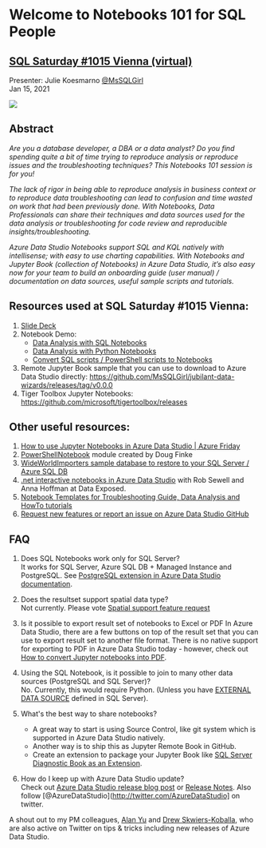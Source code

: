 # Welcome to Notebooks 101 for SQL People
## [SQL Saturday #1015 Vienna (virtual)](https://sqlusergroupaustria.wordpress.com/2021/01/08/sqlsaturday-vienna-2021-schedule/)


Presenter: Julie Koesmarno [@MsSQLGirl](http://twiter.com/MsSQLGirl) \
Jan 15, 2021


![](./media/Notebooks101ForSQLPeopleSQLSat1000-thumb.png)
## Abstract
_Are you a database developer, a DBA or a data analyst? Do you find spending quite a bit of time trying to reproduce analysis or reproduce issues and the troubleshooting techniques? This Notebooks 101 session is for you!_

_The lack of rigor in being able to reproduce analysis in business context or to reproduce data troubleshooting can lead to confusion and time wasted on work that had been previously done. With Notebooks, Data Professionals can share their techniques and data sources used for the data analysis or troubleshooting for code review and reproducible insights/troubleshooting._

_Azure Data Studio Notebooks support SQL and KQL natively with intellisense; with easy to use charting capabilities. With Notebooks and Jupyter Book (collection of Notebooks) in Azure Data Studio, it’s also easy now for your team to build an onboarding guide (user manual) / documentation on data sources, useful sample scripts and tutorials._

## Resources used at SQL Saturday #1015 Vienna:
1. [Slide Deck](https://github.com/MsSQLGirl/jubilant-data-wizards/blob/main/Notebooks%20Presentations/SQL%20Saturday%201015%20Vienna/20210115%20-%20Notebooks%20101%20for%20SQL%20People.pptx)
4. Notebook Demo:
    - [Data Analysis with SQL Notebooks](https://github.com/MsSQLGirl/jubilant-data-wizards/blob/main/Simple%20Demo/Sample%20Notebooks%20-%20Data%20Analysis/WWIReproducibleResearch%20Vol%201.ipynb)
    - [Data Analysis with Python Notebooks](https://github.com/MsSQLGirl/jubilant-data-wizards/blob/main/Simple%20Demo/Sample%20Notebooks%20-%20Data%20Analysis/ReproducibleResearch.ipynb)
    - [Convert SQL scripts / PowerShell scripts to Notebooks](https://github.com/MsSQLGirl/jubilant-data-wizards/blob/main/Useful%20Notebooks/DemoConvertToNotebooks.ipynb)
4. Remote Jupyter Book sample that you can use to download to Azure Data Studio directly: https://github.com/MsSQLGirl/jubilant-data-wizards/releases/tag/v0.0.0
5. Tiger Toolbox Jupyter Notebooks: https://github.com/microsoft/tigertoolbox/releases

## Other useful resources:
1. [How to use Jupyter Notebooks in Azure Data Studio | Azure Friday](https://www.youtube.com/watch?v=pHuRj9ty9cI)
2. [PowerShellNotebook](https://github.com/dfinke/PowerShellNotebook) module created by Doug Finke 
3. [WideWorldImporters sample database to restore to your SQL Server / Azure SQL DB](https://github.com/Microsoft/sql-server-samples/releases/tag/wide-world-importers-v1.0)
4. [.net interactive notebooks in Azure Data Studio](https://channel9.msdn.com/Shows/Data-Exposed/Jupyter-Launch-NET-Interactive-Notebooks--Data-Exposed-MVP-Edition) with Rob Sewell and Anna Hoffman at Data Exposed. 
5. [Notebook Templates for Troubleshooting Guide, Data Analysis and HowTo tutorials](https://github.com/MsSQLGirl/jubilant-data-wizards/tree/main/Notebook%20Templates)
6. [Request new features or report an issue on Azure Data Studio GitHub](https://github.com/microsoft/azuredatastudio/issues)

## FAQ
1. Does SQL Notebooks work only for SQL Server?  
It works for SQL Server, Azure SQL DB + Managed Instance and PostgreSQL. See [PostgreSQL extension in Azure Data Studio documentation](https://docs.microsoft.com/en-us/sql/azure-data-studio/extensions/postgres-extension?view=sql-server-ver15).

2. Does the resultset support spatial data type?  
Not currently. Please vote [Spatial support feature request](https://github.com/microsoft/azuredatastudio/issues/267)

3. Is it possible to export result set of notebooks to Excel or PDF
In Azure Data Studio, there are a few buttons on top of the result set that you can use to export result set to another file format. There is no native support for exporting to PDF in Azure Data Studio today - however, check out [How to convert Jupyter notebooks into PDF](https://towardsdatascience.com/how-to-convert-jupyter-notebooks-into-pdf-5accaef3758).

4. Using the SQL Notebook, is it possible to join to many other data sources (PostgreSQL and SQL Server)?  
No. Currently, this would require Python. (Unless you have [EXTERNAL DATA SOURCE](https://docs.microsoft.com/sql/t-sql/statements/create-external-data-source-transact-sql) defined in SQL Server).

5. What's the best way to share notebooks?  
    - A great way to start is using Source Control, like git system which is supported in Azure Data Studio natively.
    - Another way is to ship this as Jupyter Remote Book in GitHub.
    - Create an extension to package your Jupyter Book like [SQL Server Diagnostic Book as an Extension](https://github.com/EmanueleMeazzo/tsql.tech-Code-snippets/releases/tag/v1.0).
    
6. How do I keep up with Azure Data Studio update?  
Check out [Azure Data Studio release blog post](https://cloudblogs.microsoft.com/sqlserver/?product=azure-data-studio) or [Release Notes](https://docs.microsoft.com/sql/azure-data-studio/release-notes-azure-data-studio).  Also follow [@AzureDataStudio](http://twitter.com/AzureDataStudio] on twitter.  

A shout out to my PM colleagues, [Alan Yu](https://twitter.com/AlanYuSQL) and [Drew Skwiers-Koballa](https://twitter.com/SysAdminDrew), who are also active on Twitter on tips & tricks including new releases of Azure Data Studio. 
